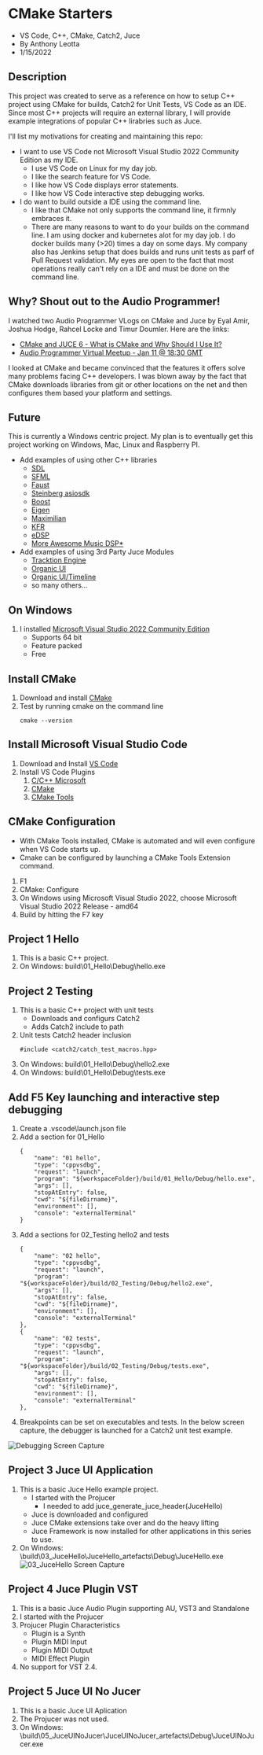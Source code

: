# CMake Starters

- VS Code, C++, CMake, Catch2, Juce
- By Anthony Leotta
- 1/15/2022

## Description

This project was created to serve as a reference on how to setup C++ project using CMake for builds, Catch2 for Unit Tests, VS Code as an IDE. Since most C++ projects will require an external library, I will provide example integrations of popular C++ lirabries such as Juce.

I'll list my motivations for creating and maintaining this repo:
- I want to use VS Code not Microsoft Visual Studio 2022 Community Edition as my IDE.
    - I use VS Code on Linux for my day job.
    - I like the search feature for VS Code.
    - I like how VS Code displays error statements.
    - I like how VS Code interactive step debugging works.
- I do want to build outside a IDE using the command line.
    - I like that CMake not only supports the command line, it firmnly embraces it.
    - There are many reasons to want to do your builds on the command line. I am using docker and kubernetes alot for my day job.  I do docker builds many (>20) times a day on some days.  My company also has Jenkins setup that does builds and runs unit tests as parf of Pull Request validation.  My eyes are open to the fact that most operations really can't rely on a IDE and must be done on the command line.

## Why? Shout out to the Audio Programmer!

I watched two Audio Programmer VLogs on CMake and Juce by Eyal Amir, Joshua Hodge, Rahcel Locke and Timur Doumler. Here are the links:

- [CMake and JUCE 6 - What is CMake and Why Should I Use It?](https://www.youtube.com/watch?v=FKVK7TyEJ5g)
- [Audio Programmer Virtual Meetup - Jan 11 @ 18:30 GMT](https://www.youtube.com/watch?v=koD66WQJtkU&t=2498s)


I looked at CMake and became convinced that the features it offers solve many problems facing C++ developers.   I was blown away by the fact that CMake downloads libraries from git or other locations on the net and then configures them based your platform and settings.

## Future

This is currently a Windows centric project.  My plan is to eventually get this project working on Windows, Mac, Linux and Raspberry PI.

- Add examples of using other C++ libraries
    - [SDL](https://www.libsdl.org/)
    - [SFML](https://www.sfml-dev.org/)
    - [Faust](https://faust.grame.fr/)
    - [Steinberg asiosdk](https://www.steinberg.net/asiosdk)
    - [Boost](https://www.boost.org/)
    - [Eigen](https://eigen.tuxfamily.org/index.php?title=Main_Page)
    - [Maximilian](https://github.com/micknoise/Maximilian)
    - [KFR](https://www.kfrlib.com/)
    - [eDSP](https://github.com/mohabouje/eDSP)
    - [More Awesome Music DSP*](https://github.com/olilarkin/awesome-musicdsp)
- Add examples of using 3rd Party Juce Modules
    - [Tracktion Engine](https://github.com/Tracktion/tracktion_engine)
    - [Organic UI](https://github.com/benkuper/juce_organicui)
    - [Organic UI/Timeline](https://github.com/benkuper/juce_timeline)
    - so many others...

## On Windows

1. I installed [Microsoft Visual Studio 2022 Community Edition](https://visualstudio.microsoft.com/vs/community/)
    - Supports 64 bit
    - Feature packed
    - Free

## Install CMake

1. Download and install [CMake](https://cmake.org/download/)
1. Test by running cmake on the command line
    ```
    cmake --version
    ```

## Install Microsoft Visual Studio Code

1. Download and Install [VS Code](https://code.visualstudio.com/)
1. Install VS Code Plugins
    1. [C/C++ Microsoft](https://marketplace.visualstudio.com/items?itemName=ms-vscode.cpptools)
    2. [CMake](https://marketplace.visualstudio.com/items?itemName=twxs.cmake)
    3. [CMake Tools](https://marketplace.visualstudio.com/items?itemName=ms-vscode.cmake-tools)

## CMake Configuration

- With CMake Tools installed, CMake is automated and will even configure when VS Code starts up.
- Cmake can be configured by launching a CMake Tools Extension command.
1. F1
1. CMake: Configure
1. On Windows using Microsoft Visual Studio 2022, choose Microsoft Visual Studio 2022 Release - amd64
1. Build by hitting the F7 key

## Project 1 Hello

1. This is a basic C++ project.
1. On Windows: build\01_Hello\Debug\hello.exe

## Project 2 Testing

1. This is a basic C++ project with unit tests
    - Downloads and configurs Catch2
    - Adds Catch2 include to path
1. Unit tests Catch2 header inclusion
    ```
    #include <catch2/catch_test_macros.hpp>
    ```
1. On Windows: build\01_Hello\Debug\hello2.exe
1. On Windows: build\01_Hello\Debug\tests.exe

## Add F5 Key launching and interactive step debugging

1. Create a .vscode\launch.json file
1. Add a section for 01_Hello
    ```
    {
        "name": "01 hello",
        "type": "cppvsdbg",
        "request": "launch",
        "program": "${workspaceFolder}/build/01_Hello/Debug/hello.exe",
        "args": [],
        "stopAtEntry": false,
        "cwd": "${fileDirname}",
        "environment": [],
        "console": "externalTerminal"
    }
    ```
1. Add a sections for 02_Testing hello2 and tests
    ```
    {
        "name": "02 hello",
        "type": "cppvsdbg",
        "request": "launch",
        "program": "${workspaceFolder}/build/02_Testing/Debug/hello2.exe",
        "args": [],
        "stopAtEntry": false,
        "cwd": "${fileDirname}",
        "environment": [],
        "console": "externalTerminal"
    },
    {
        "name": "02 tests",
        "type": "cppvsdbg",
        "request": "launch",
        "program": "${workspaceFolder}/build/02_Testing/Debug/tests.exe",
        "args": [],
        "stopAtEntry": false,
        "cwd": "${fileDirname}",
        "environment": [],
        "console": "externalTerminal"
    },
    ```
1. Breakpoints can be set on executables and tests. In the below screen capture, the debugger is launched for a Catch2 unit test example.

![Debugging Screen Capture](debugging-screen-capture.png)


## Project 3 Juce UI Application

1. This is a basic Juce Hello example project.
    - I started with the Projucer
        - I needed to add juce_generate_juce_header(JuceHello)
    - Juce is downloaded and configured
    - Juce CMake extensions take over and do the heavy lifting
    - Juce Framework is now installed for other applications in this series to use.
1. On Windows: \build\03_JuceHello\JuceHello_artefacts\Debug\JuceHello.exe
![03_JuceHello Screen Capture](03_JuceHello.png)

## Project 4 Juce Plugin VST

1. This is a basic Juce Audio Plugin supporting AU, VST3 and Standalone
1. I started with the Projucer
1. Projucer Plugin Characteristics
    - Plugin is a Synth
    - Plugin MIDI Input
    - Plugin MIDI Output
    - MIDI Effect Plugin
1. No support for VST 2.4.

## Project 5 Juce UI No Jucer

1. This is a basic Juce UI Aplication
1. The Projucer was not used.
1. On Windows: \build\05_JuceUINoJucer\JuceUINoJucer_artefacts\Debug\JuceUINoJucer.exe